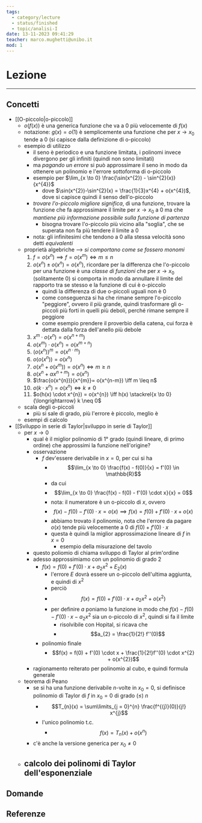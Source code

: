 ```yaml
---
tags:
  - category/lecture
  - status/finished
  - topic/analisi-I
date: 13-11-2023 09:41:29
teacher: marco.mughetti@unibo.it
mod: 1
---
```

# Lezione
---
## Concetti
- [[O-piccolo|o-piccolo]]
	- $o(f(x))$ è una generica funzione che va a 0 più velocemente di $f(x)$
	- notazione: $g(x) = o(1)$ è semplicemente una funzione che per $x \to x_{0}$ tende a 0 (si capisce dalla definizione di o-piccolo)
	- esempio di utilizzo
		- il seno è periodico e una funzione limitata, i polinomi invece divergono per gli infiniti (quindi non sono limitati)
		- ma _pagando un errore_ si può approssimare il seno in modo da ottenere un polinomio e l'errore sottoforma di o-piccolo
		- esempio per $\lim_{x \to 0} \frac{\sin(x^{2}) - \sin^{2}(x)}{x^{4}}$
			- dove $\sin(x^{2})-\sin^{2}(x) = \frac{1}{3}x^{4} + o(x^{4})$, dove si capisce quindi il senso dell'o-piccolo
		- _trovare l'o-piccolo migliore significa_, di una funzione, trovare la funzione che fa approssimare il limite per $x \to x_{0}$ a 0 ma che _mantiene più informazione possibile sulla funzione di partenza_
			- bisogna trovare l'o-piccolo più vicino alla "soglia", che se superata non fa più tendere il limite a 0
		- nota: gli infinitesimi che tendono a 0 alla stessa velocità sono detti _equivalenti_
	 - proprietà algebriche --> _si comportano come se fossero monomi_
		1. $f = o(x^{n}) \implies f = o(x^{m}) \iff m \leq n$
		2. $o(x^{n}) \pm o(x^{n}) = o(x^{n})$, ricordare per la differenza che l'o-piccolo per una funzione è una _classe di funzioni_ che per $x \to x_{0}$ (solitamente 0) si comporta in modo da annullare il limite del rapporto tra se stesso e la funzione di cui è o-piccolo
			- quindi la differenza di due o-piccoli uguali non è 0
			- come conseguenza si ha che rimane sempre l'o-piccolo "peggiore", ovvero il più grande, quindi trasformare gli o-piccoli più forti in quelli più deboli, perché rimane sempre il peggiore
			- come esempio prendere il proverbio della catena, cui forza è dettata dalla forza dell'anello più debole
		3. $x^{m} \cdot o(x^{n}) = o(x^{n+m})$
		4. $o(x^{m}) \cdot o(x^{n}) = o(x^{m+n})$
		5. $(o(x^{n}))^{m} = o(x^{n \cdot m})$
		6. $o(o(x^{n})) = o(x^{n})$
		7. $o(x^{n} + o(x^{m})) = o(x^{n}) \iff m \geq n$
		8. $o(x^{n} + \alpha x^{n+m}) = o(x^{n})$
		9. $\frac{o(x^{n})}{x^{m}}= o(x^{n-m}) \iff m \leq n$
		10. $o(k \cdot x^{n}) = o(x^{n}) \iff k \neq 0$
		11. $o(h(x) \cdot x^{n}) = o(x^{n}) \iff h(x) \stackrel{x \to 0}{\longrightarrow} k \neq 0$
	- scala degli o-piccoli
		- più si sale di grado, più l'errore è piccolo, meglio è
	- esempi di calcolo
- [[Sviluppo in serie di Taylor|sviluppo in serie di Taylor]]
	- per $x \to 0$
		- qual è il miglior polinomio di 1° grado (quindi lineare, di primo ordine) che approssimi la funzione nell'origine?
		- osservazione
			- $f$ dev'essere derivabile in $x = 0$, per cui si ha
				- $$\lim_{x \to 0} \frac{f(x) - f(0)}{x} = f'(0) \in \mathbb{R}$$
				- da cui
				- $$\lim_{x \to 0} \frac{f(x) - f(0) - f'(0) \cdot x}{x} = 0$$
				- nota: il numeratore è un o-piccolo di $x$, ovvero
				- $$f(x) - f(0) - f'(0) \cdot x = o(x) \implies f(x) = f(0) + f'(0) \cdot x + o(x)$$
				- abbiamo trovato il polinomio, nota che l'errore da pagare $o(x)$ tende più velocemente a 0 di $f(0) + f'(0) \cdot x$
				- questa è quindi la miglior approssimazione lineare di $f$ in $x = 0$
					- esempio della misurazione del tavolo
		- questo poliomio di chiama sviluppo di Taylor al prim'ordine
		- adesso approssimiamo con un polinomio di grado 2
			- $f(x) = f(0) + f'(0) \cdot x + a_{2}x^{2} + E_{2}(x)$
				- l'errore $E$ dovrà essere un o-piccolo dell'ultima aggiunta, e quindi di $x^{2}$
				- perciò
				- $$f(x) = f(0) + f'(0) \cdot x + a_{2}x^{2} + o(x^{2})$$
				- per definire $a$ poniamo la funzione in modo che $f(x) - f(0) - f'(0) \cdot x - a_{2}x^{2}$ sia un o-piccolo di $x^{2}$, quindi si fa il limite
					- risolvibile con Hopital, si ricava che
					- $$a_{2} = \frac{1}{2!} f''(0)$$
			- polinomio finale
				- $$f(x) = f(0) + f'(0) \cdot x + \frac{1}{2!}f''(0) \cdot x^{2} + o(x^{2})$$
		- ragionamento reiterato per polinomio al cubo, e quindi formula generale
	- teorema di Peano
		- se si ha una funzione derivabile $n$-volte in $x_{0} = 0$, si definisce polinomio di Taylor di $f$ in $x_{0} = 0$ di grado ($\leq$) $n$
			- $$T_{n}(x) = \sum\limits_{j = 0}^{n} \frac{f^{(j)}(0)}{j!} x^{j}$$
			- l'unico polinomio t.c.
				- $$f(x) = T_{n}(x) + o(x^{n})$$
		- c'è anche la versione generica per $x_{0} \neq 0$
	- calcolo dei polinomi di Taylor dell'esponenziale
		- 

## Domande

## Referenze
